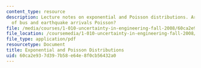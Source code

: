 ```yaml
---
content_type: resource
description: Lecture notes on exponential and Poisson distributions. Are the sequences
  of bus and earthquake arrivals Poisson?
file: /media/courses/1-010-uncertainty-in-engineering-fall-2008/60ca2e937d397b58e64e8f0cb56432a0_app_06.pdf
file_location: /coursemedia/1-010-uncertainty-in-engineering-fall-2008/60ca2e937d397b58e64e8f0cb56432a0_app_06.pdf
file_type: application/pdf
resourcetype: Document
title: Exponential and Poisson Distributions
uid: 60ca2e93-7d39-7b58-e64e-8f0cb56432a0
---
```

